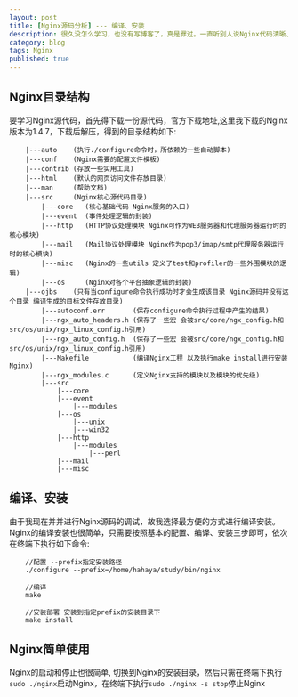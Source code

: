 ```yaml
---
layout: post
title: [Nginx源码分析] --- 编译、安装
description: 很久没怎么学习，也没有写博客了，真是罪过。一直听别人说Nginx代码清晰、完美，一直想膜拜下Nginx代码的，但是一直都没有开始。这是病，得治～
category: blog
tags: Nginx
published: true
---
```


## Nginx目录结构 ##
要学习Nginx源代码，首先得下载一份源代码，官方下载地址[](),这里我下载的Nginx版本为1.4.7，下载后解压，得到的目录结构如下:  

        |---auto    (执行./configure命令时，所依赖的一些自动脚本)  
        |---conf    (Nginx需要的配置文件模板)  
        |---contrib (存放一些实用工具)  
        |---html    (默认的网页访问文件存放目录)  
        |---man     (帮助文档)  
        |---src     (Nginx核心源代码目录)  
            |---core   (核心基础代码 Nginx服务的入口)  
            |---event  (事件处理逻辑的封装)  
            |---http   (HTTP协议处理模块 Nginx可作为WEB服务器和代理服务器运行时的核心模块)  
            |---mail   (Mail协议处理模块 Nginx作为pop3/imap/smtp代理服务器运行时的核心模块)  
            |---misc   (Nginx的一些utils 定义了test和profiler的一些外围模块的逻辑)  
            |---os     (Nginx对各个平台抽象逻辑的封装)  
        |---ojbs    (只有当configure命令执行成功时才会生成该目录 Nginx源码并没有这个目录 编译生成的目标文件存放目录)  
            |---autoconf.err       (保存configure命令执行过程中产生的结果)  
            |---ngx_auto_headers.h (保存了一些宏 会被src/core/ngx_config.h和src/os/unix/ngx_linux_config.h引用)  
            |---ngx_auto_config.h  (保存了一些宏 会被src/core/ngx_config.h和src/os/unix/ngx_linux_config.h引用)  
            |---Makefile           (编译Nginx工程 以及执行make install进行安装Nginx)  
            |---ngx_modules.c      (定义Nginx支持的模块以及模块的优先级)  
            |---src  
                |---core  
                |---event  
                    |---modules  
                |---os  
                    |---unix  
                    |---win32  
                |---http  
                    |---modules  
                        |---perl  
                |---mail  
                |---misc  

## 编译、安装 ##
由于我现在并并进行Nginx源码的调试，故我选择最方便的方式进行编译安装。Nginx的编译安装也很简单，只需要按照基本的配置、编译、安装三步即可，依次在终端下执行如下命令:  

        //配置 --prefix指定安装路径  
        ./configure --prefix=/home/hahaya/study/bin/nginx  
        
        //编译  
        make  
        
        //安装部署 安装到指定prefix的安装目录下  
        make install  

## Nginx简单使用 ##
Nginx的启动和停止也很简单, 切换到Nginx的安装目录，然后只需在终端下执行`sudo ./nginx`启动Nginx，在终端下执行`sudo ./nginx -s stop`停止Nginx

